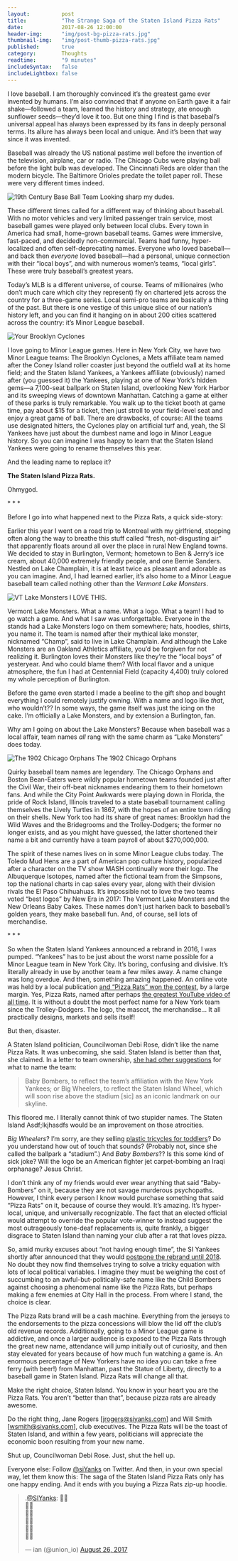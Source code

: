```yaml
---
layout:          post
title:           "The Strange Saga of the Staten Island Pizza Rats"
date:            2017-08-26 12:00:00
header-img:      "img/post-bg-pizza-rats.jpg"
thumbnail-img:   "img/post-thumb-pizza-rats.jpg"
published:       true
category:        Thoughts
readtime:        "9 minutes"
includeSyntax:   false
includeLightbox: false
---
```


<span class='illuminated-letter'>I</span> love baseball. I am thoroughly convinced it’s the greatest game ever invented by humans. I’m also convinced that if anyone on Earth gave it a fair shake—followed a team, learned the history and strategy, ate enough sunflower seeds—they’d love it too. But one thing I find is that baseball’s universal appeal has always been expressed by its fans in deeply personal terms. Its allure has always been local and unique. And it’s been that way since it was invented.

Baseball was already the US national pastime well before the invention of the television, airplane, car or radio. The Chicago Cubs were playing ball before the light bulb was developed. The Cincinnati Reds are older than the modern bicycle. The Baltimore Orioles predate the toilet paper roll. These were very different times indeed.

<img src="https://union.io/images/repo/20170826-00--b8e1df.png" alt="19th Century Base Ball Team" class="full">
<span class="caption text-muted">Looking sharp my dudes.</span>

These different times called for a different way of thinking about baseball. With no motor vehicles and very limited passenger train service, most baseball games were played only between local clubs. Every town in America had small, home-grown baseball teams. Games were immersive, fast-paced, and decidedly non-commercial. Teams had funny, hyper-localized and often self-deprecating names. Everyone who loved baseball—and back then _everyone_ loved baseball—had a personal, unique connection with their “local boys”, and with numerous women’s teams, “local girls”. These were truly baseball’s greatest years.

Today’s MLB is a different universe, of course. Teams of millionaires (who don’t much care which city they represent) fly on chartered jets across the country for a three-game series. Local semi-pro teams are basically a thing of the past. But there is one vestige of this unique slice of our nation’s history left, and you can find it hanging on in about 200 cities scattered across the country: it’s Minor League baseball.

<img src="https://union.io/images/repo/20170826-01--4b1257.png" alt="Your Brooklyn Cyclones" class="full">

I love going to Minor League games. Here in New York City, we have two Minor League teams: The Brooklyn Cyclones, a Mets affiliate team named after the Coney Island roller coaster just beyond the outfield wall at its home field; and the Staten Island Yankees, a Yankees affiliate (obviously) named after (you guessed it) the Yankees, playing at one of New York’s hidden gems—a 7,100-seat ballpark on Staten Island, overlooking New York Harbor and its sweeping views of downtown Manhattan. Catching a game at either of these parks is truly remarkable. You walk up to the ticket booth at game time, pay about $15 for a ticket, then just stroll to your field-level seat and enjoy a great game of ball. There are drawbacks, of course: All the teams use designated hitters, the Cyclones play on artificial turf and, yeah, the SI Yankees have just about the dumbest name and logo in Minor League history. So you can imagine I was happy to learn that the Staten Island Yankees were going to rename themselves this year.

And the leading name to replace it?

**The Staten Island Pizza Rats.**

Ohmygod.

<div class='asterisk-spacer'> * * * </div>

Before I go into what happened next to the Pizza Rats, a quick side-story:

Earlier this year I went on a road trip to Montreal with my girlfriend, stopping often along the way to breathe this stuff called “fresh, not-disgusting air” that apparently floats around all over the place in rural New England towns. We decided to stay in Burlington, Vermont; hometown to Ben & Jerry’s ice cream, about 40,000 extremely friendly people, and one Bernie Sanders. Nestled on Lake Champlain, it is at least twice as pleasant and adorable as you can imagine. And, I had learned earlier, it’s also home to a Minor League baseball team called nothing other than the _Vermont Lake Monsters_.

<img src="https://union.io/images/repo/20170826-02--2b965a.jpg" alt="VT Lake Monsters" class="full">
<span class="caption text-muted">I LOVE THIS.</span>

Vermont Lake Monsters. What a name. What a logo. What a team! I had to go watch a game. And what I saw was unforgettable. Everyone in the stands had a Lake Monsters logo on them somewhere; hats, hoodies, shirts, you name it. The team is named after their mythical lake monster, nicknamed “Champ”, said to live in Lake Champlain. And although the Lake Monsters are an Oakland Athletics affiliate, you’d be forgiven for not realizing it. Burlington loves their Monsters like they’re the “local boys” of yesteryear. And who could blame them? With local flavor and a unique atmosphere, the fun I had at Centennial Field (capacity 4,400) truly colored my whole perception of Burlington.

Before the game even started I made a beeline to the gift shop and bought everything I could remotely justify owning. With a name and logo like _that_, who wouldn’t?? In some ways, the game itself was just the icing on the cake. I’m officially a Lake Monsters, and by extension a Burlington, fan.

Why am I going on about the Lake Monsters? Because when baseball was a local affair, team names _all_ rang with the same charm as “Lake Monsters” does today.

<img src="https://union.io/images/repo/20170826-04--137179.png" alt="The 1902 Chicago Orphans" class="full">
<span class="caption text-muted">The 1902 Chicago Orphans</span>

Quirky baseball team names are legendary. The Chicago Orphans and Boston Bean-Eaters were wildly popular hometown teams founded just after the Civil War, their off-beat nicknames endearing them to their hometown fans. And while the City Point Awkwards were playing down in Florida, the pride of Rock Island, Illinois traveled to a state baseball tournament calling themselves the Lively Turtles in 1867, with the hopes of an entire town riding on their shells. New York too had its share of great names: Brooklyn had the Wild Waves and the Bridegrooms and the Trolley-Dodgers; the former no longer exists, and as you might have guessed, the latter shortened their name a bit and currently have a team payroll of about $270,000,000.

The spirit of these names lives on in some Minor League clubs today. The Toledo Mud Hens are a part of American pop culture history, popularized after a character on the TV show MASH continually wore their logo. The Albuquerque Isotopes, named after the fictional team from the Simpsons, top the national charts in cap sales every year, along with their division rivals the El Paso Chihuahuas. It’s impossible not to love the two teams voted “best logos” by New Era in 2017: The Vermont Lake Monsters and the New Orleans Baby Cakes. These names don’t just harken back to baseball’s golden years, they make baseball fun. And, of course, sell lots of merchandise.

<div class='asterisk-spacer'> * * * </div>

So when the Staten Island Yankees announced a rebrand in 2016, I was pumped. “Yankees” has to be just about the worst name possible for a Minor League team in New York City. It’s boring, confusing and divisive. It’s literally already in use by another team a few miles away. A name change was long overdue. And then, something amazing happened. An online vote was held by a local publication <a href='https://www.dnainfo.com/new-york/20160914/st-george/readers-want-pizza-rats-as-staten-island-yankees-new-name' target='blank'> and “Pizza Rats” won the contest</a>, by a large margin. Yes, Pizza Rats, named after perhaps <a href='https://www.youtube.com/watch?v=UPXUG8q4jKU' target='blank'>the greatest YouTube video of all time</a>. It is without a doubt the most perfect name for a New York team since the Trolley-Dodgers. The logo, the mascot, the merchandise... It all practically designs, markets and sells itself!

But then, disaster.

A Staten Island politician, Councilwoman Debi Rose, didn’t like the name Pizza Rats. It was unbecoming, she said. Staten Island is better than that, she claimed. In a letter to team ownership, <a href='http://www.debirose.nyc/single-post/2016/09/12/Letter-to-SI-Yankees-regarding-their-renaming' target='blank'>she had other suggestions</a> for what to name the team:

<blockquote>Baby Bombers, to reflect the team’s affiliation with the New York Yankees; or Big Wheelers, to reflect the Staten Island Wheel, which will soon rise above the stadium [sic] as an iconic landmark on our skyline.</blockquote>

This floored me. I literally cannot think of two stupider names. The Staten Island Asdf;lkjhasdfs would be an improvement on those atrocities.

_Big Wheelers_? I’m sorry, are they selling <a href='https://images-na.ssl-images-amazon.com/images/I/51uSZkZcKfL.jpg' target='blank'>plastic tricycles for toddlers</a>? Do you understand how out of touch that sounds? (Probably not, since she called the ballpark a “stadium”.) And _Baby Bombers_?? Is this some kind of sick joke? Will the logo be an American fighter jet carpet-bombing an Iraqi orphanage? Jesus Christ.

I don’t think any of my friends would ever wear anything that said “Baby-Bombers” on it, because they are not savage murderous psychopaths. However, I think every person I know would purchase something that said “Pizza Rats” on it, because of course they would. It’s amazing. It’s hyper-local, unique, and universally recognizable. The fact that an elected official would attempt to override the popular vote-winner to instead suggest the most outrageously tone-deaf replacements is, quite frankly, a bigger disgrace to Staten Island than naming your club after a rat that loves pizza.

So, amid murky excuses about “not having enough time”, the SI Yankees shortly after announced that they would <a href='http://nypost.com/2016/12/19/no-pizza-rats-yet-staten-island-yankees-postpone-name-change/' target='blank'> postpone the rebrand until 2018</a>. No doubt they now find themselves trying to solve a tricky equation with lots of local political variables. I imagine they must be weighing the cost of succumbing to an awful-but-politically-safe name like the Child Bombers against choosing a phenomenal name like the Pizza Rats, but perhaps making a few enemies at City Hall in the process. From where I stand, the choice is clear.

The Pizza Rats brand will be a cash machine. Everything from the jerseys to the endorsements to the pizza concessions will blow the lid off the club’s old revenue records. Additionally, going to a Minor League game is addictive, and once a larger audience is exposed to the Pizza Rats through the great new name, attendance will jump initially out of curiosity, and then stay elevated for years because of how much fun watching a game is. An enormous percentage of New Yorkers have no idea you can take a free ferry (with beer!) from Manhattan, past the Statue of Liberty, directly to a baseball game in Staten Island. Pizza Rats will change all that.

Make the right choice, Staten Island. You know in your heart you are the Pizza Rats. You aren’t “better than that”, because pizza rats are already awesome.

Do the right thing, Jane Rogers [jrogers@siyanks.com] and Will Smith [wsmith@siyanks.com], club executives. The Pizza Rats will be the toast of Staten Island, and within a few years, politicians will appreciate the economic boon resulting from your new name.

Shut up, Councilwoman Debi Rose. Just, shut the hell up.

Everyone else: Follow <a href='https://twitter.com/siyanks' target='blank'>@siYanks</a> on Twitter. And then, in your own special way, let them know this: The saga of the Staten Island Pizza Rats only has one happy ending. And it ends with you buying a Pizza Rats zip-up hoodie.

<blockquote class="twitter-tweet  center" data-lang="en"><p lang="und" dir="ltr">.<a href="https://twitter.com/SIYanks">@SIYanks</a>: 🍕🐀<br>🍕🐀<br>🍕🐀<br>🍕🐀<br>🍕🐀<br>🍕🐀</p>&mdash; ian (@union_io) <a href="https://twitter.com/union_io/status/901471012604313600">August 26, 2017</a></blockquote>
<script async src="//platform.twitter.com/widgets.js" charset="utf-8"></script>
